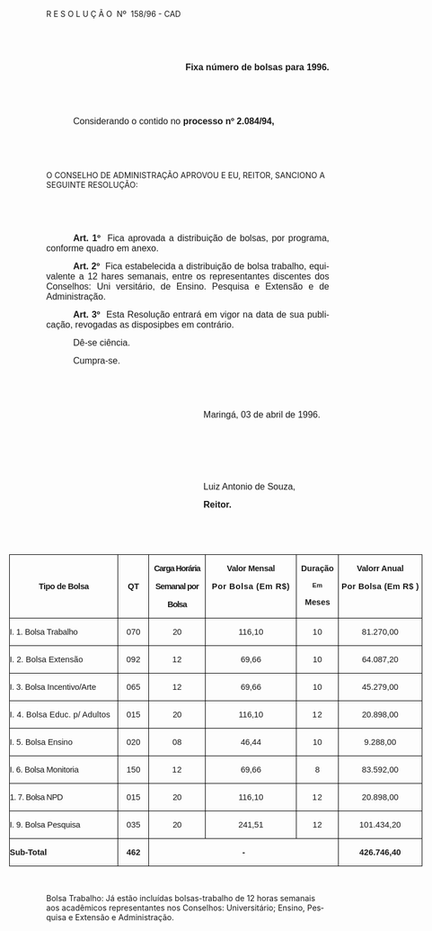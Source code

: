 <body lang=PT-BR style='tab-interval:36.0pt'>

<div class=Section1>

<p class=MsoTitle>R E S O L U Ç Ã O<span style="mso-spacerun: yes"> 
</span>Nº<span style="mso-spacerun: yes">  </span>158/96 - CAD</p>

<p class=MsoNormal><span style='font-size:12.0pt;mso-bidi-font-size:10.0pt;
font-family:Arial'><![if !supportEmptyParas]>&nbsp;<![endif]><o:p></o:p></span></p>

<p class=MsoNormal><span style='font-size:12.0pt;mso-bidi-font-size:10.0pt;
font-family:Arial'><![if !supportEmptyParas]>&nbsp;<![endif]><o:p></o:p></span></p>

<p class=MsoNormal align=right style='text-align:right'><b><span
style='font-size:12.0pt;mso-bidi-font-size:10.0pt;font-family:Arial'>Fixa
número de bolsas para 1996.<o:p></o:p></span></b></p>

<p class=MsoNormal style='text-align:justify'><span style='font-size:12.0pt;
mso-bidi-font-size:10.0pt;font-family:Arial'><![if !supportEmptyParas]>&nbsp;<![endif]><o:p></o:p></span></p>

<p class=MsoNormal style='text-align:justify'><span style='font-size:12.0pt;
mso-bidi-font-size:10.0pt;font-family:Arial'><![if !supportEmptyParas]>&nbsp;<![endif]><o:p></o:p></span></p>

<p class=MsoNormal style='text-align:justify;text-indent:36.0pt'><span
style='font-size:12.0pt;mso-bidi-font-size:10.0pt;font-family:Arial'>Considerando
o contido no <b>processo nº 2.084/94,</b><o:p></o:p></span></p>

<p class=MsoNormal style='text-align:justify'><span style='font-size:12.0pt;
mso-bidi-font-size:10.0pt;font-family:Arial'><![if !supportEmptyParas]>&nbsp;<![endif]><o:p></o:p></span></p>

<p class=MsoNormal style='text-align:justify'><span style='font-size:12.0pt;
mso-bidi-font-size:10.0pt;font-family:Arial'><![if !supportEmptyParas]>&nbsp;<![endif]><o:p></o:p></span></p>

<p class=MsoBodyTextIndent>O CONSELHO DE ADMINISTRAÇÃO APROVOU E EU, REITOR,
SANCIONO A SEGUINTE RESOLUÇÃO:</p>

<p class=MsoNormal style='text-align:justify'><b><span style='font-size:12.0pt;
mso-bidi-font-size:10.0pt;font-family:Arial'><![if !supportEmptyParas]>&nbsp;<![endif]><o:p></o:p></span></b></p>

<p class=MsoNormal style='text-align:justify'><b><span style='font-size:12.0pt;
mso-bidi-font-size:10.0pt;font-family:Arial'><![if !supportEmptyParas]>&nbsp;<![endif]><o:p></o:p></span></b></p>

<p class=MsoNormal style='text-align:justify;text-indent:36.0pt'><b><span
style='font-size:12.0pt;mso-bidi-font-size:10.0pt;font-family:Arial'>Art. 1º </span></b><span
style='font-size:12.0pt;mso-bidi-font-size:10.0pt;font-family:Arial'><span
style="mso-spacerun: yes"> </span>Fica aprovada a distribuição de bolsas, por
programa, conforme quadro em anexo.<o:p></o:p></span></p>

<p class=MsoNormal style='text-align:justify;text-indent:36.0pt'><b><span
style='font-size:12.0pt;mso-bidi-font-size:10.0pt;font-family:Arial'>Art. 2º </span></b><span
style='font-size:12.0pt;mso-bidi-font-size:10.0pt;font-family:Arial'><span
style="mso-spacerun: yes"> </span>Fica estabelecida a distribuição de bolsa
trabalho, equivalente a 12 hares semanais, entre os representantes discentes
dos Conselhos: Uni versitário, de Ensino. Pesquisa e Extensão e de
Administração.<o:p></o:p></span></p>

<p class=MsoNormal style='text-align:justify;text-indent:36.0pt'><b><span
style='font-size:12.0pt;mso-bidi-font-size:10.0pt;font-family:Arial'>Art. 3º </span></b><span
style='font-size:12.0pt;mso-bidi-font-size:10.0pt;font-family:Arial'><span
style="mso-spacerun: yes"> </span>Esta Resolução entrará em vigor na data de
sua publicação, revogadas as disposipbes em contrário.<o:p></o:p></span></p>

<p class=MsoNormal style='text-align:justify;text-indent:36.0pt'><span
style='font-size:12.0pt;mso-bidi-font-size:10.0pt;font-family:Arial'>Dê-se
ciência.<o:p></o:p></span></p>

<p class=MsoNormal style='text-align:justify;text-indent:36.0pt'><span
style='font-size:12.0pt;mso-bidi-font-size:10.0pt;font-family:Arial'>Cumpra-se.<o:p></o:p></span></p>

<p class=MsoNormal style='text-align:justify'><span style='font-size:12.0pt;
mso-bidi-font-size:10.0pt;font-family:Arial'><![if !supportEmptyParas]>&nbsp;<![endif]><o:p></o:p></span></p>

<p class=MsoNormal style='text-align:justify'><span style='font-size:12.0pt;
mso-bidi-font-size:10.0pt;font-family:Arial'><![if !supportEmptyParas]>&nbsp;<![endif]><o:p></o:p></span></p>

<p class=MsoNormal style='text-align:justify'><span style='font-size:12.0pt;
mso-bidi-font-size:10.0pt;font-family:Arial'><span style='mso-tab-count:7'>                                                               </span>Maringá,
03 de abril de 1996.<o:p></o:p></span></p>

<p class=MsoNormal style='text-align:justify'><span style='font-size:12.0pt;
mso-bidi-font-size:10.0pt;font-family:Arial'><![if !supportEmptyParas]>&nbsp;<![endif]><o:p></o:p></span></p>

<p class=MsoNormal style='text-align:justify'><span style='font-size:12.0pt;
mso-bidi-font-size:10.0pt;font-family:Arial'><![if !supportEmptyParas]>&nbsp;<![endif]><o:p></o:p></span></p>

<p class=MsoNormal style='text-align:justify'><span style='font-size:12.0pt;
mso-bidi-font-size:10.0pt;font-family:Arial'><![if !supportEmptyParas]>&nbsp;<![endif]><o:p></o:p></span></p>

<p class=MsoNormal style='text-align:justify'><span style='font-size:12.0pt;
mso-bidi-font-size:10.0pt;font-family:Arial'><span style='mso-tab-count:7'>                                                               </span></span><span
lang=ES-TRAD style='font-size:12.0pt;mso-bidi-font-size:10.0pt;font-family:
Arial;mso-ansi-language:ES-TRAD'>Luiz Antonio de Souza,<o:p></o:p></span></p>

<p class=MsoNormal style='text-align:justify'><span lang=ES-TRAD
style='font-size:12.0pt;mso-bidi-font-size:10.0pt;font-family:Arial;mso-ansi-language:
ES-TRAD'><span style='mso-tab-count:7'>                                                               </span><b>Reitor.<o:p></o:p></b></span></p>

<b><span lang=ES-TRAD style='font-size:12.0pt;mso-bidi-font-size:10.0pt;
font-family:Arial;mso-fareast-font-family:"Times New Roman";color:black;
mso-ansi-language:ES-TRAD;mso-fareast-language:PT-BR;mso-bidi-language:AR-SA'><br
clear=all style='mso-special-character:line-break;page-break-before:always'>
</span></b>

<p class=MsoNormal style='text-align:justify'><![if !supportEmptyParas]>&nbsp;<![endif]><b><span
lang=ES-TRAD style='font-size:12.0pt;mso-bidi-font-size:10.0pt;font-family:
Arial;mso-ansi-language:ES-TRAD'><o:p></o:p></span></b></p>

<table border=0 cellspacing=0 cellpadding=0 width=736 style='width:551.85pt;
 margin-left:-49.5pt;border-collapse:collapse;mso-padding-alt:0cm 0cm 0cm 0cm'>
 <tr style='height:36.3pt'>
  <td width=194 valign=top style='width:145.55pt;border:solid windowtext .25pt;
  padding:0cm 0cm 0cm 0cm;height:36.3pt'>
  <p class=MsoNormal align=center style='text-align:center'><b><span
  style='font-size:11.0pt;font-family:Arial;letter-spacing:-.4pt'><![if !supportEmptyParas]>&nbsp;<![endif]><o:p></o:p></span></b></p>
  <p class=MsoNormal align=center style='text-align:center'><b><span
  style='font-size:11.0pt;font-family:Arial;letter-spacing:-.4pt'>Tipo de Bolsa<o:p></o:p></span></b></p>
  </td>
  <td width=54 valign=top style='width:40.8pt;border:solid windowtext .25pt;
  border-left:none;mso-border-left-alt:solid windowtext .25pt;padding:0cm 0cm 0cm 0cm;
  height:36.3pt'>
  <p class=MsoNormal align=center style='text-align:center'><b><span
  style='font-size:11.0pt;font-family:Arial;letter-spacing:-.05pt'><![if !supportEmptyParas]>&nbsp;<![endif]><o:p></o:p></span></b></p>
  <p class=MsoNormal align=center style='text-align:center'><b><span
  style='font-size:11.0pt;font-family:Arial;letter-spacing:-.05pt'>QT<o:p></o:p></span></b></p>
  </td>
  <td width=100 valign=top style='width:75.35pt;border:solid windowtext .25pt;
  border-left:none;mso-border-left-alt:solid windowtext .25pt;padding:0cm 0cm 0cm 0cm;
  height:36.3pt'>
  <p class=MsoNormal align=center style='text-align:center'><b><span
  style='font-size:11.0pt;font-family:Arial;letter-spacing:-.85pt'>Carga
  Horária<o:p></o:p></span></b></p>
  <p class=MsoNormal align=center style='text-align:center'><b><span
  style='font-size:11.0pt;font-family:Arial;letter-spacing:-.75pt'>Semanal por<o:p></o:p></span></b></p>
  <p class=MsoNormal align=center style='text-align:center'><b><span
  style='font-size:11.0pt;font-family:Arial;letter-spacing:-.9pt'>Bolsa<o:p></o:p></span></b></p>
  </td>
  <td width=164 valign=top style='width:122.65pt;border:solid windowtext .25pt;
  border-left:none;mso-border-left-alt:solid windowtext .25pt;padding:0cm 0cm 0cm 0cm;
  height:36.3pt'>
  <p class=MsoNormal align=center style='text-align:center'><b><span
  style='font-size:11.0pt;font-family:Arial;letter-spacing:-.25pt'>Valor Mensal<o:p></o:p></span></b></p>
  <p class=MsoNormal align=center style='text-align:center'><b><span
  style='font-size:11.0pt;font-family:Arial;letter-spacing:.5pt'>Por Bolsa (Em
  R$)<o:p></o:p></span></b></p>
  </td>
  <td width=74 valign=top style='width:55.7pt;border:solid windowtext .25pt;
  border-left:none;mso-border-left-alt:solid windowtext .25pt;padding:0cm 0cm 0cm 0cm;
  height:36.3pt'>
  <p class=MsoNormal align=center style='text-align:center'><b><span
  style='font-size:11.0pt;font-family:Arial;letter-spacing:-.05pt'>Duração<o:p></o:p></span></b></p>
  <p class=MsoNormal align=center style='text-align:center'><b><span
  style='font-size:8.5pt;font-family:Arial;letter-spacing:.3pt'>Em<o:p></o:p></span></b></p>
  <p class=MsoNormal align=center style='text-align:center'><b><span
  style='font-size:11.0pt;font-family:Arial'>Meses<o:p></o:p></span></b></p>
  </td>
  <td width=149 valign=top style='width:111.8pt;border:solid windowtext .25pt;
  border-left:none;mso-border-left-alt:solid windowtext .25pt;padding:0cm 0cm 0cm 0cm;
  height:36.3pt'>
  <p class=MsoNormal align=center style='text-align:center'><b><span
  style='font-size:11.0pt;font-family:Arial;letter-spacing:-.15pt'>Valorr Anual<o:p></o:p></span></b></p>
  <p class=MsoNormal align=center style='text-align:center'><b><span
  style='font-size:11.0pt;font-family:Arial;letter-spacing:.25pt'>Por Bolsa (Em
  R$ </span></b><b><span style='font-size:11.0pt;font-family:Arial;letter-spacing:
  -.1pt'>)<o:p></o:p></span></b></p>
  </td>
 </tr>
 <tr style='height:23.3pt'>
  <td width=194 valign=top style='width:145.55pt;border:solid windowtext .25pt;
  border-top:none;mso-border-top-alt:solid windowtext .25pt;padding:0cm 0cm 0cm 0cm;
  height:23.3pt'>
  <p class=MsoNormal style='text-align:justify'><span style='font-size:11.0pt;
  font-family:Arial;letter-spacing:-.2pt'>I. 1. Bolsa Trabalho<o:p></o:p></span></p>
  </td>
  <td width=54 valign=top style='width:40.8pt;border-top:none;border-left:none;
  border-bottom:solid windowtext .25pt;border-right:solid windowtext .25pt;
  mso-border-top-alt:solid windowtext .25pt;mso-border-left-alt:solid windowtext .25pt;
  padding:0cm 0cm 0cm 0cm;height:23.3pt'>
  <p class=MsoNormal align=center style='text-align:center'><span
  style='font-size:11.0pt;font-family:Arial'>070<o:p></o:p></span></p>
  </td>
  <td width=100 valign=top style='width:75.35pt;border-top:none;border-left:
  none;border-bottom:solid windowtext .25pt;border-right:solid windowtext .25pt;
  mso-border-top-alt:solid windowtext .25pt;mso-border-left-alt:solid windowtext .25pt;
  padding:0cm 0cm 0cm 0cm;height:23.3pt'>
  <p class=MsoNormal align=center style='text-align:center'><span
  style='font-size:11.0pt;font-family:Arial;letter-spacing:-.25pt'>20<o:p></o:p></span></p>
  </td>
  <td width=164 valign=top style='width:122.65pt;border-top:none;border-left:
  none;border-bottom:solid windowtext .25pt;border-right:solid windowtext .25pt;
  mso-border-top-alt:solid windowtext .25pt;mso-border-left-alt:solid windowtext .25pt;
  padding:0cm 0cm 0cm 0cm;height:23.3pt'>
  <p class=MsoNormal align=center style='text-align:center'><span
  style='font-size:11.0pt;font-family:Arial;letter-spacing:.05pt'>116,10<o:p></o:p></span></p>
  </td>
  <td width=74 valign=top style='width:55.7pt;border-top:none;border-left:none;
  border-bottom:solid windowtext .25pt;border-right:solid windowtext .25pt;
  mso-border-top-alt:solid windowtext .25pt;mso-border-left-alt:solid windowtext .25pt;
  padding:0cm 0cm 0cm 0cm;height:23.3pt'>
  <p class=MsoNormal align=center style='text-align:center'><span
  style='font-size:11.0pt;font-family:Arial;letter-spacing:.45pt'>10<o:p></o:p></span></p>
  </td>
  <td width=149 valign=top style='width:111.8pt;border-top:none;border-left:
  none;border-bottom:solid windowtext .25pt;border-right:solid windowtext .25pt;
  mso-border-top-alt:solid windowtext .25pt;mso-border-left-alt:solid windowtext .25pt;
  padding:0cm 0cm 0cm 0cm;height:23.3pt'>
  <p class=MsoNormal align=center style='text-align:center'><span
  style='font-size:11.0pt;font-family:Arial'>81.270,00<o:p></o:p></span></p>
  </td>
 </tr>
 <tr style='height:23.3pt'>
  <td width=194 valign=top style='width:145.55pt;border:solid windowtext .25pt;
  border-top:none;mso-border-top-alt:solid windowtext .25pt;padding:0cm 0cm 0cm 0cm;
  height:23.3pt'>
  <p class=MsoNormal style='text-align:justify'><span style='font-size:11.0pt;
  font-family:Arial'>I. 2. Bolsa Extensão<o:p></o:p></span></p>
  </td>
  <td width=54 valign=top style='width:40.8pt;border-top:none;border-left:none;
  border-bottom:solid windowtext .25pt;border-right:solid windowtext .25pt;
  mso-border-top-alt:solid windowtext .25pt;mso-border-left-alt:solid windowtext .25pt;
  padding:0cm 0cm 0cm 0cm;height:23.3pt'>
  <p class=MsoNormal align=center style='text-align:center'><span
  style='font-size:11.0pt;font-family:Arial;letter-spacing:.2pt'>092<o:p></o:p></span></p>
  </td>
  <td width=100 valign=top style='width:75.35pt;border-top:none;border-left:
  none;border-bottom:solid windowtext .25pt;border-right:solid windowtext .25pt;
  mso-border-top-alt:solid windowtext .25pt;mso-border-left-alt:solid windowtext .25pt;
  padding:0cm 0cm 0cm 0cm;height:23.3pt'>
  <p class=MsoNormal align=center style='text-align:center'><span
  style='font-size:11.0pt;font-family:Arial;letter-spacing:.35pt'>12<o:p></o:p></span></p>
  </td>
  <td width=164 valign=top style='width:122.65pt;border-top:none;border-left:
  none;border-bottom:solid windowtext .25pt;border-right:solid windowtext .25pt;
  mso-border-top-alt:solid windowtext .25pt;mso-border-left-alt:solid windowtext .25pt;
  padding:0cm 0cm 0cm 0cm;height:23.3pt'>
  <p class=MsoNormal align=center style='text-align:center'><span
  style='font-size:11.0pt;font-family:Arial;letter-spacing:-.05pt'>69,66<o:p></o:p></span></p>
  </td>
  <td width=74 valign=top style='width:55.7pt;border-top:none;border-left:none;
  border-bottom:solid windowtext .25pt;border-right:solid windowtext .25pt;
  mso-border-top-alt:solid windowtext .25pt;mso-border-left-alt:solid windowtext .25pt;
  padding:0cm 0cm 0cm 0cm;height:23.3pt'>
  <p class=MsoNormal align=center style='text-align:center'><span
  style='font-size:11.0pt;font-family:Arial;letter-spacing:.2pt'>10<o:p></o:p></span></p>
  </td>
  <td width=149 valign=top style='width:111.8pt;border-top:none;border-left:
  none;border-bottom:solid windowtext .25pt;border-right:solid windowtext .25pt;
  mso-border-top-alt:solid windowtext .25pt;mso-border-left-alt:solid windowtext .25pt;
  padding:0cm 0cm 0cm 0cm;height:23.3pt'>
  <p class=MsoNormal align=center style='text-align:center'><span
  style='font-size:11.0pt;font-family:Arial;letter-spacing:-.05pt'>64.087,20<o:p></o:p></span></p>
  </td>
 </tr>
 <tr style='height:23.3pt'>
  <td width=194 valign=top style='width:145.55pt;border:solid windowtext .25pt;
  border-top:none;mso-border-top-alt:solid windowtext .25pt;padding:0cm 0cm 0cm 0cm;
  height:23.3pt'>
  <p class=MsoNormal style='text-align:justify'><span style='font-size:11.0pt;
  font-family:Arial;letter-spacing:-.15pt'>I. 3. Bolsa Incentivo/Arte<o:p></o:p></span></p>
  </td>
  <td width=54 valign=top style='width:40.8pt;border-top:none;border-left:none;
  border-bottom:solid windowtext .25pt;border-right:solid windowtext .25pt;
  mso-border-top-alt:solid windowtext .25pt;mso-border-left-alt:solid windowtext .25pt;
  padding:0cm 0cm 0cm 0cm;height:23.3pt'>
  <p class=MsoNormal align=center style='text-align:center'><span
  style='font-size:11.0pt;font-family:Arial;letter-spacing:.1pt'>065<o:p></o:p></span></p>
  </td>
  <td width=100 valign=top style='width:75.35pt;border-top:none;border-left:
  none;border-bottom:solid windowtext .25pt;border-right:solid windowtext .25pt;
  mso-border-top-alt:solid windowtext .25pt;mso-border-left-alt:solid windowtext .25pt;
  padding:0cm 0cm 0cm 0cm;height:23.3pt'>
  <p class=MsoNormal align=center style='text-align:center'><span
  style='font-size:11.0pt;font-family:Arial;letter-spacing:.15pt'>12<o:p></o:p></span></p>
  </td>
  <td width=164 valign=top style='width:122.65pt;border-top:none;border-left:
  none;border-bottom:solid windowtext .25pt;border-right:solid windowtext .25pt;
  mso-border-top-alt:solid windowtext .25pt;mso-border-left-alt:solid windowtext .25pt;
  padding:0cm 0cm 0cm 0cm;height:23.3pt'>
  <p class=MsoNormal align=center style='text-align:center'><span
  style='font-size:11.0pt;font-family:Arial;letter-spacing:-.05pt'>69,66<o:p></o:p></span></p>
  </td>
  <td width=74 valign=top style='width:55.7pt;border-top:none;border-left:none;
  border-bottom:solid windowtext .25pt;border-right:solid windowtext .25pt;
  mso-border-top-alt:solid windowtext .25pt;mso-border-left-alt:solid windowtext .25pt;
  padding:0cm 0cm 0cm 0cm;height:23.3pt'>
  <p class=MsoNormal align=center style='text-align:center'><span
  style='font-size:11.0pt;font-family:Arial;letter-spacing:.2pt'>10<o:p></o:p></span></p>
  </td>
  <td width=149 valign=top style='width:111.8pt;border-top:none;border-left:
  none;border-bottom:solid windowtext .25pt;border-right:solid windowtext .25pt;
  mso-border-top-alt:solid windowtext .25pt;mso-border-left-alt:solid windowtext .25pt;
  padding:0cm 0cm 0cm 0cm;height:23.3pt'>
  <p class=MsoNormal align=center style='text-align:center'><span
  style='font-size:11.0pt;font-family:Arial;letter-spacing:-.05pt'>45.279,00<o:p></o:p></span></p>
  </td>
 </tr>
 <tr style='height:23.3pt'>
  <td width=194 valign=top style='width:145.55pt;border:solid windowtext .25pt;
  border-top:none;mso-border-top-alt:solid windowtext .25pt;padding:0cm 0cm 0cm 0cm;
  height:23.3pt'>
  <p class=MsoNormal style='text-align:justify'><span style='font-size:11.0pt;
  font-family:Arial;letter-spacing:.1pt'>I. 4. Bolsa Educ. p/ Adultos<o:p></o:p></span></p>
  </td>
  <td width=54 valign=top style='width:40.8pt;border-top:none;border-left:none;
  border-bottom:solid windowtext .25pt;border-right:solid windowtext .25pt;
  mso-border-top-alt:solid windowtext .25pt;mso-border-left-alt:solid windowtext .25pt;
  padding:0cm 0cm 0cm 0cm;height:23.3pt'>
  <p class=MsoNormal align=center style='text-align:center'><span
  style='font-size:11.0pt;font-family:Arial'>015<o:p></o:p></span></p>
  </td>
  <td width=100 valign=top style='width:75.35pt;border-top:none;border-left:
  none;border-bottom:solid windowtext .25pt;border-right:solid windowtext .25pt;
  mso-border-top-alt:solid windowtext .25pt;mso-border-left-alt:solid windowtext .25pt;
  padding:0cm 0cm 0cm 0cm;height:23.3pt'>
  <p class=MsoNormal align=center style='text-align:center'><span
  style='font-size:11.0pt;font-family:Arial;letter-spacing:-.2pt'>20<o:p></o:p></span></p>
  </td>
  <td width=164 valign=top style='width:122.65pt;border-top:none;border-left:
  none;border-bottom:solid windowtext .25pt;border-right:solid windowtext .25pt;
  mso-border-top-alt:solid windowtext .25pt;mso-border-left-alt:solid windowtext .25pt;
  padding:0cm 0cm 0cm 0cm;height:23.3pt'>
  <p class=MsoNormal align=center style='text-align:center'><span
  style='font-size:11.0pt;font-family:Arial'>116,10<o:p></o:p></span></p>
  </td>
  <td width=74 valign=top style='width:55.7pt;border-top:none;border-left:none;
  border-bottom:solid windowtext .25pt;border-right:solid windowtext .25pt;
  mso-border-top-alt:solid windowtext .25pt;mso-border-left-alt:solid windowtext .25pt;
  padding:0cm 0cm 0cm 0cm;height:23.3pt'>
  <p class=MsoNormal align=center style='text-align:center'><span
  style='font-size:11.0pt;font-family:Arial;letter-spacing:.65pt'>12<o:p></o:p></span></p>
  </td>
  <td width=149 valign=top style='width:111.8pt;border-top:none;border-left:
  none;border-bottom:solid windowtext .25pt;border-right:solid windowtext .25pt;
  mso-border-top-alt:solid windowtext .25pt;mso-border-left-alt:solid windowtext .25pt;
  padding:0cm 0cm 0cm 0cm;height:23.3pt'>
  <p class=MsoNormal align=center style='text-align:center'><span
  style='font-size:11.0pt;font-family:Arial;letter-spacing:-.05pt'>20.898,00<o:p></o:p></span></p>
  </td>
 </tr>
 <tr style='height:23.05pt'>
  <td width=194 valign=top style='width:145.55pt;border:solid windowtext .25pt;
  border-top:none;mso-border-top-alt:solid windowtext .25pt;padding:0cm 0cm 0cm 0cm;
  height:23.05pt'>
  <p class=MsoNormal style='text-align:justify'><span style='font-size:11.0pt;
  font-family:Arial;letter-spacing:-.1pt'>I. 5. Bolsa Ensino<o:p></o:p></span></p>
  </td>
  <td width=54 valign=top style='width:40.8pt;border-top:none;border-left:none;
  border-bottom:solid windowtext .25pt;border-right:solid windowtext .25pt;
  mso-border-top-alt:solid windowtext .25pt;mso-border-left-alt:solid windowtext .25pt;
  padding:0cm 0cm 0cm 0cm;height:23.05pt'>
  <p class=MsoNormal align=center style='text-align:center'><span
  style='font-size:11.0pt;font-family:Arial;letter-spacing:.1pt'>020<o:p></o:p></span></p>
  </td>
  <td width=100 valign=top style='width:75.35pt;border-top:none;border-left:
  none;border-bottom:solid windowtext .25pt;border-right:solid windowtext .25pt;
  mso-border-top-alt:solid windowtext .25pt;mso-border-left-alt:solid windowtext .25pt;
  padding:0cm 0cm 0cm 0cm;height:23.05pt'>
  <p class=MsoNormal align=center style='text-align:center'><span
  style='font-size:11.0pt;font-family:Arial;letter-spacing:.05pt'>08<o:p></o:p></span></p>
  </td>
  <td width=164 valign=top style='width:122.65pt;border-top:none;border-left:
  none;border-bottom:solid windowtext .25pt;border-right:solid windowtext .25pt;
  mso-border-top-alt:solid windowtext .25pt;mso-border-left-alt:solid windowtext .25pt;
  padding:0cm 0cm 0cm 0cm;height:23.05pt'>
  <p class=MsoNormal align=center style='text-align:center'><span
  style='font-size:11.0pt;font-family:Arial;letter-spacing:-.05pt'>46,44<o:p></o:p></span></p>
  </td>
  <td width=74 valign=top style='width:55.7pt;border-top:none;border-left:none;
  border-bottom:solid windowtext .25pt;border-right:solid windowtext .25pt;
  mso-border-top-alt:solid windowtext .25pt;mso-border-left-alt:solid windowtext .25pt;
  padding:0cm 0cm 0cm 0cm;height:23.05pt'>
  <p class=MsoNormal align=center style='text-align:center'><span
  style='font-size:11.0pt;font-family:Arial;letter-spacing:.2pt'>10<o:p></o:p></span></p>
  </td>
  <td width=149 valign=top style='width:111.8pt;border-top:none;border-left:
  none;border-bottom:solid windowtext .25pt;border-right:solid windowtext .25pt;
  mso-border-top-alt:solid windowtext .25pt;mso-border-left-alt:solid windowtext .25pt;
  padding:0cm 0cm 0cm 0cm;height:23.05pt'>
  <p class=MsoNormal align=center style='text-align:center'><span
  style='font-size:11.0pt;font-family:Arial'>9.288,00<o:p></o:p></span></p>
  </td>
 </tr>
 <tr style='height:23.05pt'>
  <td width=194 valign=top style='width:145.55pt;border:solid windowtext .25pt;
  border-top:none;mso-border-top-alt:solid windowtext .25pt;padding:0cm 0cm 0cm 0cm;
  height:23.05pt'>
  <p class=MsoNormal style='text-align:justify'><span style='font-size:11.0pt;
  font-family:Arial;letter-spacing:-.25pt'>I. 6. Bolsa Monitoria<o:p></o:p></span></p>
  </td>
  <td width=54 valign=top style='width:40.8pt;border-top:none;border-left:none;
  border-bottom:solid windowtext .25pt;border-right:solid windowtext .25pt;
  mso-border-top-alt:solid windowtext .25pt;mso-border-left-alt:solid windowtext .25pt;
  padding:0cm 0cm 0cm 0cm;height:23.05pt'>
  <p class=MsoNormal align=center style='text-align:center'><span
  style='font-size:11.0pt;font-family:Arial;letter-spacing:.1pt'>150<o:p></o:p></span></p>
  </td>
  <td width=100 valign=top style='width:75.35pt;border-top:none;border-left:
  none;border-bottom:solid windowtext .25pt;border-right:solid windowtext .25pt;
  mso-border-top-alt:solid windowtext .25pt;mso-border-left-alt:solid windowtext .25pt;
  padding:0cm 0cm 0cm 0cm;height:23.05pt'>
  <p class=MsoNormal align=center style='text-align:center'><span
  style='font-size:11.0pt;font-family:Arial;letter-spacing:.4pt'>12<o:p></o:p></span></p>
  </td>
  <td width=164 valign=top style='width:122.65pt;border-top:none;border-left:
  none;border-bottom:solid windowtext .25pt;border-right:solid windowtext .25pt;
  mso-border-top-alt:solid windowtext .25pt;mso-border-left-alt:solid windowtext .25pt;
  padding:0cm 0cm 0cm 0cm;height:23.05pt'>
  <p class=MsoNormal align=center style='text-align:center'><span
  style='font-size:11.0pt;font-family:Arial;letter-spacing:-.05pt'>69,66<o:p></o:p></span></p>
  </td>
  <td width=74 valign=top style='width:55.7pt;border-top:none;border-left:none;
  border-bottom:solid windowtext .25pt;border-right:solid windowtext .25pt;
  mso-border-top-alt:solid windowtext .25pt;mso-border-left-alt:solid windowtext .25pt;
  padding:0cm 0cm 0cm 0cm;height:23.05pt'>
  <p class=MsoNormal align=center style='text-align:center'><span
  style='font-size:11.0pt;font-family:Arial;letter-spacing:-.1pt'>8<o:p></o:p></span></p>
  </td>
  <td width=149 valign=top style='width:111.8pt;border-top:none;border-left:
  none;border-bottom:solid windowtext .25pt;border-right:solid windowtext .25pt;
  mso-border-top-alt:solid windowtext .25pt;mso-border-left-alt:solid windowtext .25pt;
  padding:0cm 0cm 0cm 0cm;height:23.05pt'>
  <p class=MsoNormal align=center style='text-align:center'><span
  style='font-size:11.0pt;font-family:Arial'>83.592,00<o:p></o:p></span></p>
  </td>
 </tr>
 <tr style='height:23.5pt'>
  <td width=194 valign=top style='width:145.55pt;border:solid windowtext .25pt;
  border-top:none;mso-border-top-alt:solid windowtext .25pt;padding:0cm 0cm 0cm 0cm;
  height:23.5pt'>
  <p class=MsoNormal style='text-align:justify'><span style='font-size:11.0pt;
  font-family:Arial;letter-spacing:-.5pt'>1. 7. Bolsa NPD<o:p></o:p></span></p>
  </td>
  <td width=54 valign=top style='width:40.8pt;border-top:none;border-left:none;
  border-bottom:solid windowtext .25pt;border-right:solid windowtext .25pt;
  mso-border-top-alt:solid windowtext .25pt;mso-border-left-alt:solid windowtext .25pt;
  padding:0cm 0cm 0cm 0cm;height:23.5pt'>
  <p class=MsoNormal align=center style='text-align:center'><span
  style='font-size:11.0pt;font-family:Arial'>015<o:p></o:p></span></p>
  </td>
  <td width=100 valign=top style='width:75.35pt;border-top:none;border-left:
  none;border-bottom:solid windowtext .25pt;border-right:solid windowtext .25pt;
  mso-border-top-alt:solid windowtext .25pt;mso-border-left-alt:solid windowtext .25pt;
  padding:0cm 0cm 0cm 0cm;height:23.5pt'>
  <p class=MsoNormal align=center style='text-align:center'><span
  style='font-size:11.0pt;font-family:Arial;letter-spacing:-.2pt'>20<o:p></o:p></span></p>
  </td>
  <td width=164 valign=top style='width:122.65pt;border-top:none;border-left:
  none;border-bottom:solid windowtext .25pt;border-right:solid windowtext .25pt;
  mso-border-top-alt:solid windowtext .25pt;mso-border-left-alt:solid windowtext .25pt;
  padding:0cm 0cm 0cm 0cm;height:23.5pt'>
  <p class=MsoNormal align=center style='text-align:center'><span
  style='font-size:11.0pt;font-family:Arial;letter-spacing:.05pt'>116,10<o:p></o:p></span></p>
  </td>
  <td width=74 valign=top style='width:55.7pt;border-top:none;border-left:none;
  border-bottom:solid windowtext .25pt;border-right:solid windowtext .25pt;
  mso-border-top-alt:solid windowtext .25pt;mso-border-left-alt:solid windowtext .25pt;
  padding:0cm 0cm 0cm 0cm;height:23.5pt'>
  <p class=MsoNormal align=center style='text-align:center'><span
  style='font-size:11.0pt;font-family:Arial;letter-spacing:.65pt'>12<o:p></o:p></span></p>
  </td>
  <td width=149 valign=top style='width:111.8pt;border-top:none;border-left:
  none;border-bottom:solid windowtext .25pt;border-right:solid windowtext .25pt;
  mso-border-top-alt:solid windowtext .25pt;mso-border-left-alt:solid windowtext .25pt;
  padding:0cm 0cm 0cm 0cm;height:23.5pt'>
  <p class=MsoNormal align=center style='text-align:center'><span
  style='font-size:11.0pt;font-family:Arial'>20.898,00<o:p></o:p></span></p>
  </td>
 </tr>
 <tr style='height:23.05pt'>
  <td width=194 valign=top style='width:145.55pt;border:solid windowtext .25pt;
  border-top:none;mso-border-top-alt:solid windowtext .25pt;padding:0cm 0cm 0cm 0cm;
  height:23.05pt'>
  <p class=MsoNormal style='text-align:justify'><span style='font-size:11.0pt;
  font-family:Arial;letter-spacing:-.15pt'>I. 9. Bolsa Pesquisa<o:p></o:p></span></p>
  </td>
  <td width=54 valign=top style='width:40.8pt;border-top:none;border-left:none;
  border-bottom:solid windowtext .25pt;border-right:solid windowtext .25pt;
  mso-border-top-alt:solid windowtext .25pt;mso-border-left-alt:solid windowtext .25pt;
  padding:0cm 0cm 0cm 0cm;height:23.05pt'>
  <p class=MsoNormal align=center style='text-align:center'><span lang=EN-US
  style='font-size:11.0pt;font-family:Arial;mso-ansi-language:EN-US'>035<o:p></o:p></span></p>
  </td>
  <td width=100 valign=top style='width:75.35pt;border-top:none;border-left:
  none;border-bottom:solid windowtext .25pt;border-right:solid windowtext .25pt;
  mso-border-top-alt:solid windowtext .25pt;mso-border-left-alt:solid windowtext .25pt;
  padding:0cm 0cm 0cm 0cm;height:23.05pt'>
  <p class=MsoNormal align=center style='text-align:center'><span lang=EN-US
  style='font-size:11.0pt;font-family:Arial;letter-spacing:-.2pt;mso-ansi-language:
  EN-US'>20<o:p></o:p></span></p>
  </td>
  <td width=164 valign=top style='width:122.65pt;border-top:none;border-left:
  none;border-bottom:solid windowtext .25pt;border-right:solid windowtext .25pt;
  mso-border-top-alt:solid windowtext .25pt;mso-border-left-alt:solid windowtext .25pt;
  padding:0cm 0cm 0cm 0cm;height:23.05pt'>
  <p class=MsoNormal align=center style='text-align:center'><span lang=EN-US
  style='font-size:11.0pt;font-family:Arial;letter-spacing:-.05pt;mso-ansi-language:
  EN-US'>241,51<o:p></o:p></span></p>
  </td>
  <td width=74 valign=top style='width:55.7pt;border-top:none;border-left:none;
  border-bottom:solid windowtext .25pt;border-right:solid windowtext .25pt;
  mso-border-top-alt:solid windowtext .25pt;mso-border-left-alt:solid windowtext .25pt;
  padding:0cm 0cm 0cm 0cm;height:23.05pt'>
  <p class=MsoNormal align=center style='text-align:center'><span lang=EN-US
  style='font-size:11.0pt;font-family:Arial;letter-spacing:.4pt;mso-ansi-language:
  EN-US'>12<o:p></o:p></span></p>
  </td>
  <td width=149 valign=top style='width:111.8pt;border-top:none;border-left:
  none;border-bottom:solid windowtext .25pt;border-right:solid windowtext .25pt;
  mso-border-top-alt:solid windowtext .25pt;mso-border-left-alt:solid windowtext .25pt;
  padding:0cm 0cm 0cm 0cm;height:23.05pt'>
  <p class=MsoNormal align=center style='text-align:center'><span lang=EN-US
  style='font-size:11.0pt;font-family:Arial;letter-spacing:.05pt;mso-ansi-language:
  EN-US'>101.434,20<o:p></o:p></span></p>
  </td>
 </tr>
 <tr style='height:18.85pt'>
  <td width=194 valign=top style='width:145.55pt;border:solid windowtext .25pt;
  border-top:none;mso-border-top-alt:solid windowtext .25pt;padding:0cm 0cm 0cm 0cm;
  height:18.85pt'>
  <p class=MsoNormal style='text-align:justify'><b><span lang=EN-US
  style='font-size:11.0pt;font-family:Arial;letter-spacing:-.05pt;mso-ansi-language:
  EN-US'>Sub-Total<o:p></o:p></span></b></p>
  </td>
  <td width=54 valign=top style='width:40.8pt;border-top:none;border-left:none;
  border-bottom:solid windowtext .25pt;border-right:solid windowtext .25pt;
  mso-border-top-alt:solid windowtext .25pt;mso-border-left-alt:solid windowtext .25pt;
  padding:0cm 0cm 0cm 0cm;height:18.85pt'>
  <p class=MsoNormal align=center style='text-align:center'><b><span
  lang=EN-US style='font-size:11.0pt;font-family:Arial;letter-spacing:.1pt;
  mso-ansi-language:EN-US'>462<o:p></o:p></span></b></p>
  </td>
  <td width=338 colspan=3 valign=top style='width:253.7pt;border-top:none;
  border-left:none;border-bottom:solid windowtext .25pt;border-right:solid windowtext .25pt;
  mso-border-top-alt:solid windowtext .25pt;mso-border-left-alt:solid windowtext .25pt;
  padding:0cm 0cm 0cm 0cm;height:18.85pt'>
  <p class=MsoNormal align=center style='text-align:center'><b><span
  lang=EN-US style='font-size:11.0pt;font-family:Arial;letter-spacing:-.1pt;
  mso-ansi-language:EN-US'>-<o:p></o:p></span></b></p>
  </td>
  <td width=149 valign=top style='width:111.8pt;border-top:none;border-left:
  none;border-bottom:solid windowtext .25pt;border-right:solid windowtext .25pt;
  mso-border-top-alt:solid windowtext .25pt;mso-border-left-alt:solid windowtext .25pt;
  padding:0cm 0cm 0cm 0cm;height:18.85pt'>
  <p class=MsoNormal align=center style='text-align:center'><b><span
  lang=EN-US style='font-size:11.0pt;font-family:Arial;letter-spacing:.05pt;
  mso-ansi-language:EN-US'>426.746,40<o:p></o:p></span></b></p>
  </td>
 </tr>
</table>

<p class=MsoNormal style='text-align:justify'><span style='font-size:12.0pt;
mso-bidi-font-size:10.0pt;font-family:Arial'><![if !supportEmptyParas]>&nbsp;<![endif]><o:p></o:p></span></p>

<p class=MsoBlockText style='margin-left:0cm'>Bolsa Trabalho: Já estão
incluídas bolsas-trabalho de 12 horas semanais aos acadêmicos representantes
nos Conselhos: Universitário; Ensino, Pesquisa e Extensão e Administração. </p>

</div>

</body>
